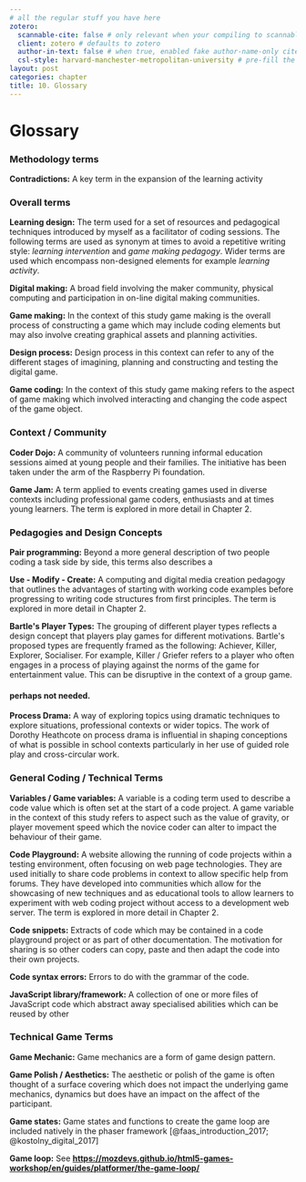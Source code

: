 ```yaml
---
# all the regular stuff you have here
zotero:
  scannable-cite: false # only relevant when your compiling to scannable-cite .odt
  client: zotero # defaults to zotero
  author-in-text: false # when true, enabled fake author-name-only cites by replacing it with the text of the last names of the authors
  csl-style: harvard-manchester-metropolitan-university # pre-fill the style
layout: post
categories: chapter
title: 10. Glossary
---
```


# Glossary


<!-- NOTE THIS COULD MAKE UP PART OF THE LITERATURE REVIEW AS A MORE CONCISE WAY TO COVER A LOT OF GROUND - AND BOOKMARKED BY A JUSTIFICATION - THE COMPLEXITY IS IN THE MIX OF CONCEPTS AND IN LATER CHAPTERS.
PERHAPS ORGANISE BY CHAPTER?

Or perhaps group terms by theme, include references in each description with examples and characteristics. Then have a short complex commentary at the end of each section.   -->

### Methodology terms

**Contradictions:** A key term in the expansion of the learning activity

### Overall terms

**Learning design:** The term used for a set of resources and pedagogical techniques introduced by myself as a facilitator of coding sessions. The following terms are used as synonym at times to avoid a repetitive writing style: _learning intervention_ and _game making pedagogy_. Wider terms are used which encompass non-designed elements for example _learning activity_.

**Digital making:** A broad field involving the maker community, physical computing and participation in on-line digital making communities.

**Game making:** In the context of this study game making is the overall process of constructing a game which may include coding elements but may also involve creating graphical assets and planning activities.

**Design process:** Design process in this context can refer to any of the different stages of imagining, planning and constructing and testing the digital game.

**Game coding:** In the context of this study game making refers to the aspect of game making which involved interacting and changing the code aspect of the game object.

### Context / Community

**Coder Dojo:** A community of volunteers running informal education sessions aimed at young people and their families. The initiative has been taken under the arm of the Raspberry Pi foundation.

**Game Jam:** A term applied to events creating games used in diverse contexts including professional game coders, enthusiasts and at times young learners. The term is explored in more detail in Chapter 2.

### Pedagogies and Design Concepts

**Pair programming:** Beyond a more general description of two people coding a task side by side, this terms also describes a  

**Use - Modify - Create:** A computing and digital media creation pedagogy that outlines the advantages of starting with working code examples before progressing to writing code structures from first principles. The term is explored in more detail in Chapter 2.

**Bartle's Player Types:** The grouping of different player types reflects a design concept that players play games for different motivations. Bartle's proposed types are frequently framed as the following: Achiever, Killer, Explorer, Socialiser. For example, Killer / Griefer refers to a player who often engages in a process of playing against the norms of the game for entertainment value. This can be disruptive in the context of a group game.   

#### perhaps not needed.

**Process Drama:** A way of exploring topics using dramatic techniques to explore situations, professional contexts or wider topics. The work of Dorothy Heathcote on process drama is influential in shaping conceptions of what is possible in school contexts particularly in her use of guided role play and cross-circular work.

### General Coding / Technical Terms

**Variables / Game variables:** A variable is a coding term used to describe a code value which is often set at the start of a code project. A game variable in the context of this study refers to aspect such as the value of gravity, or player movement speed which the novice coder can alter to impact the behaviour of their game.

**Code Playground:** A website allowing the running of code projects within a testing environment, often focusing on web page technologies. They are used initially to share code problems in context to allow specific help from forums. They have developed into communities which allow for the showcasing of new techniques and as educational tools to allow learners to experiment with web coding project without access to a development web server. The term is explored in more detail in Chapter 2.

**Code snippets:** Extracts of code which may be contained in a code playground project or as part of other documentation. The motivation for sharing is so other coders can copy, paste and then adapt the code into their own projects.

**Code syntax errors:** Errors to do with the grammar of the code.

**JavaScript library/framework:** A collection of one or more files of JavaScript code which abstract away specialised abilities which can be reused by other   

### Technical Game Terms

**Game Mechanic:** Game mechanics are a form of game design pattern.

**Game Polish / Aesthetics:** The aesthetic or polish of the game is often thought of a surface covering which does not impact the underlying game mechanics, dynamics but does have an impact on the affect of the participant.

**Game states:** Game states and functions to create the game loop are included natively in the phaser framework [@faas_introduction_2017; @kostolny_digital_2017]

**Game loop:**
See **https://mozdevs.github.io/html5-games-workshop/en/guides/platformer/the-game-loop/**

